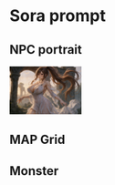 # Sora prompt

## NPC portrait 

<a href="../Sora/Elegant Ritual Silhouette01.md"><img alt="우아한 의식의 실루엣" src="../Sora/Elegant%20Ritual%20Silhouette01.png" style="width: 25%; height: auto;" ></a>

## MAP Grid

## Monster 
